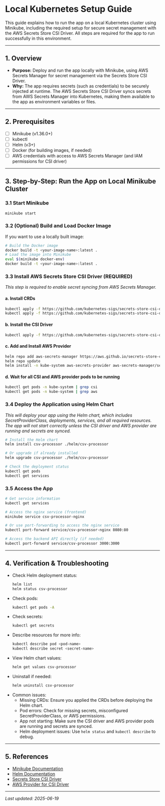 # Local Kubernetes Setup Guide

This guide explains how to run the app on a local Kubernetes cluster using Minikube, including the required setup for secure secret management with the AWS Secrets Store CSI Driver. All steps are required for the app to run successfully in this environment.

---

## 1. Overview

- **Purpose:** Deploy and run the app locally with Minikube, using AWS Secrets Manager for secret management via the Secrets Store CSI Driver.
- **Why:** The app requires secrets (such as credentials) to be securely injected at runtime. The AWS Secrets Store CSI Driver syncs secrets from AWS Secrets Manager into Kubernetes, making them available to the app as environment variables or files.

---

## 2. Prerequisites

- [ ] Minikube (v1.36.0+)
- [ ] kubectl
- [ ] Helm (v3+)
- [ ] Docker (for building images, if needed)
- [ ] AWS credentials with access to AWS Secrets Manager (and IAM permissions for CSI driver)

---

## 3. Step-by-Step: Run the App on Local Minikube Cluster

### 3.1 Start Minikube
```sh
minikube start
```

### 3.2 (Optional) Build and Load Docker Image
If you want to use a locally built image:
```sh
# Build the Docker image
docker build -t <your-image-name>:latest .
# Load the image into Minikube
eval $(minikube docker-env)
docker build -t <your-image-name>:latest .
```

### 3.3 Install AWS Secrets Store CSI Driver (REQUIRED)
_This step is required to enable secret syncing from AWS Secrets Manager._

#### a. Install CRDs
```sh
kubectl apply -f https://github.com/kubernetes-sigs/secrets-store-csi-driver/releases/download/v1.5.1/secrets-store.csi.x-k8s.io_secretproviderclasses.yaml
kubectl apply -f https://github.com/kubernetes-sigs/secrets-store-csi-driver/releases/download/v1.5.1/secrets-store.csi.x-k8s.io_secretproviderclasspodstatuses.yaml
```

#### b. Install the CSI Driver
```sh
kubectl apply -f https://github.com/kubernetes-sigs/secrets-store-csi-driver/releases/download/v1.5.1/secrets-store-csi-driver.yaml
```

#### c. Add and Install AWS Provider
```sh
helm repo add aws-secrets-manager https://aws.github.io/secrets-store-csi-driver-provider-aws
helm repo update
helm install -n kube-system aws-secrets-provider aws-secrets-manager/secrets-store-csi-driver-provider-aws
```

#### d. Wait for all CSI and AWS provider pods to be running
```sh
kubectl get pods -n kube-system | grep csi
kubectl get pods -n kube-system | grep aws
```

### 3.4 Deploy the Application using Helm Chart
_This will deploy your app using the Helm chart, which includes SecretProviderClass, deployments, services, and all required resources. The app will not start correctly unless the CSI driver and AWS provider are running and secrets are synced._

```sh
# Install the Helm chart
helm install csv-processor ./helm/csv-processor

# Or upgrade if already installed
helm upgrade csv-processor ./helm/csv-processor

# Check the deployment status
kubectl get pods
kubectl get services
```

### 3.5 Access the App
```sh
# Get service information
kubectl get services

# Access the nginx service (frontend)
minikube service csv-processor-nginx

# Or use port-forwarding to access the nginx service
kubectl port-forward service/csv-processor-nginx 8080:80

# Access the backend API directly (if needed)
kubectl port-forward service/csv-processor 3000:3000
```

---

## 4. Verification & Troubleshooting

- Check Helm deployment status:
  ```sh
  helm list
  helm status csv-processor
  ```
- Check pods:
  ```sh
  kubectl get pods -A
  ```
- Check secrets:
  ```sh
  kubectl get secrets
  ```
- Describe resources for more info:
  ```sh
  kubectl describe pod <pod-name>
  kubectl describe secret <secret-name>
  ```
- View Helm chart values:
  ```sh
  helm get values csv-processor
  ```
- Uninstall if needed:
  ```sh
  helm uninstall csv-processor
  ```
- Common issues:
  - Missing CRDs: Ensure you applied the CRDs before deploying the Helm chart.
  - Pod errors: Check for missing secrets, misconfigured SecretProviderClass, or AWS permissions.
  - App not starting: Make sure the CSI driver and AWS provider pods are running and secrets are synced.
  - Helm deployment issues: Use `helm status` and `kubectl describe` to debug.

---

## 5. References
- [Minikube Documentation](https://minikube.sigs.k8s.io/docs/)
- [Helm Documentation](https://helm.sh/docs/)
- [Secrets Store CSI Driver](https://github.com/kubernetes-sigs/secrets-store-csi-driver)
- [AWS Provider for CSI Driver](https://github.com/aws/secrets-store-csi-driver-provider-aws)

---

_Last updated: 2025-06-19_
